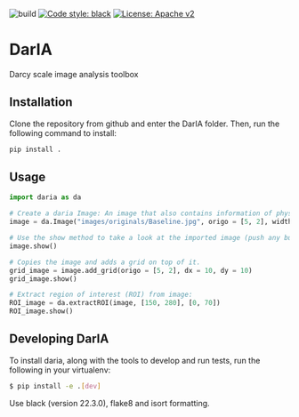 ![build](https://github.com/pmgbergen/DarIA/workflows/Build%20test/badge.svg)
[![Code style: black](https://img.shields.io/badge/code%20style-black-000000.svg)](https://github.com/psf/black)
[![License: Apache v2](https://img.shields.io/hexpm/l/apa)](https://opensource.org/licenses/Apache-2.0)

# DarIA
Darcy scale image analysis toolbox

## Installation
Clone the repository from github and enter the DarIA folder. Then, run the following command to install:

```bash
pip install .
```

## Usage

```python
import daria as da

# Create a daria Image: An image that also contains information of physical entities, baseline image can be found at the link: (WE NEED TO PROVIDE LINK TO IMAGE)
image = da.Image("images/originals/Baseline.jpg", origo = [5, 2], width = 280, height = 150)

# Use the show method to take a look at the imported image (push any button to close the window)
image.show()

# Copies the image and adds a grid on top of it.
grid_image = image.add_grid(origo = [5, 2], dx = 10, dy = 10)
grid_image.show()

# Extract region of interest (ROI) from image:
ROI_image = da.extractROI(image, [150, 280], [0, 70])
ROI_image.show()
```

## Developing DarIA
To install daria, along with the tools to develop and run tests, run the following in your virtualenv:
```bash
$ pip install -e .[dev]
```

Use black (version 22.3.0), flake8 and isort formatting.

